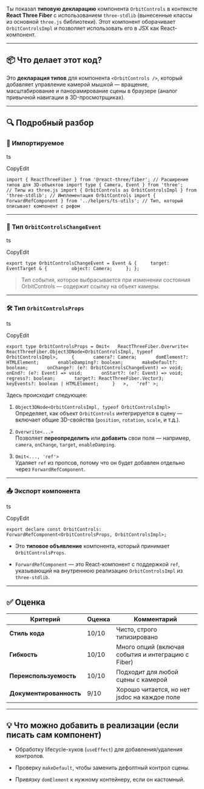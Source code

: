 Ты показал **типовую декларацию** компонента `OrbitControls` в контексте **React Three Fiber** с использованием `three-stdlib` (вынесенные классы из основной `three.js` библиотеки). Этот компонент оборачивает `OrbitControlsImpl` и позволяет использовать его в JSX как React-компонент.

---

## 📦 Что делает этот код?

Это **декларация типов** для компонента `<OrbitControls />`, который добавляет управление камерой мышкой — вращение, масштабирование и панорамирование сцены в браузере (аналог привычной навигации в 3D-просмотрщиках).

---

## 🔍 Подробный разбор

### 📌 Импортируемое

ts

CopyEdit

`import { ReactThreeFiber } from '@react-three/fiber'; // Расширение типов для 3D-объектов import type { Camera, Event } from 'three';            // Типы из three.js import { OrbitControls as OrbitControlsImpl } from 'three-stdlib'; // Имплементация OrbitControls import { ForwardRefComponent } from '../helpers/ts-utils'; // Тип, который описывает компонент с рефом`

---

### 🧠 Тип `OrbitControlsChangeEvent`

ts

CopyEdit

`export type OrbitControlsChangeEvent = Event & {     target: EventTarget & {         object: Camera;     }; };`

> Тип события, которое выбрасывается при изменении состояния OrbitControls — содержит ссылку на объект камеры.

---

### 🛠 Тип `OrbitControlsProps`

ts

CopyEdit

`export type OrbitControlsProps = Omit<   ReactThreeFiber.Overwrite<     ReactThreeFiber.Object3DNode<OrbitControlsImpl, typeof OrbitControlsImpl>,     {       camera?: Camera;       domElement?: HTMLElement;       enableDamping?: boolean;       makeDefault?: boolean;       onChange?: (e?: OrbitControlsChangeEvent) => void;       onEnd?: (e?: Event) => void;       onStart?: (e?: Event) => void;       regress?: boolean;       target?: ReactThreeFiber.Vector3;       keyEvents?: boolean | HTMLElement;     }   >,   'ref' >;`

Здесь происходит следующее:

1. `Object3DNode<OrbitControlsImpl, typeof OrbitControlsImpl>`  
    Определяет, как объект `OrbitControls` интегрируется в сцену — включает общие 3D-свойства (`position`, `rotation`, `scale`, и т.д.).
    
2. `Overwrite<...>`  
    Позволяет **переопределить** или **добавить** свои поля — например, `camera`, `onChange`, `target`, `enableDamping`.
    
3. `Omit<..., 'ref'>`  
    Удаляет `ref` из пропсов, потому что он будет добавлен отдельно через `ForwardRefComponent`.
    

---

### 📤 Экспорт компонента

ts

CopyEdit

`export declare const OrbitControls: ForwardRefComponent<OrbitControlsProps, OrbitControlsImpl>;`

- Это **типовое объявление** компонента, который принимает `OrbitControlsProps`.
    
- `ForwardRefComponent` — это React-компонент с поддержкой `ref`, указывающий на внутреннюю реализацию `OrbitControlsImpl` из `three-stdlib`.
    

---

## ✅ Оценка

|Критерий|Оценка|Комментарий|
|---|---|---|
|**Стиль кода**|10/10|Чисто, строго типизировано|
|**Гибкость**|10/10|Много опций (включая события и интеграцию с Fiber)|
|**Переиспользуемость**|10/10|Подходит для любой сцены с камерой|
|**Документированность**|9/10|Хорошо читается, но нет jsdoc на каждое поле|

---

## 💡 Что можно добавить в реализации (если писать сам компонент)

- Обработку lifecycle-хуков (`useEffect`) для добавления/удаления контролов.
    
- Проверку `makeDefault`, чтобы заменить дефолтный контрол сцены.
    
- Привязку `domElement` к нужному контейнеру, если он кастомный.